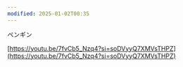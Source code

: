 ```yaml
---
modified: 2025-01-02T00:35
---
```

  

  

  

ペンギン

[https://youtu.be/7fvCb5_Nzq4?si=soDVyyQ7XMVsTHPZ](https://youtu.be/7fvCb5_Nzq4?si=soDVyyQ7XMVsTHPZ)
